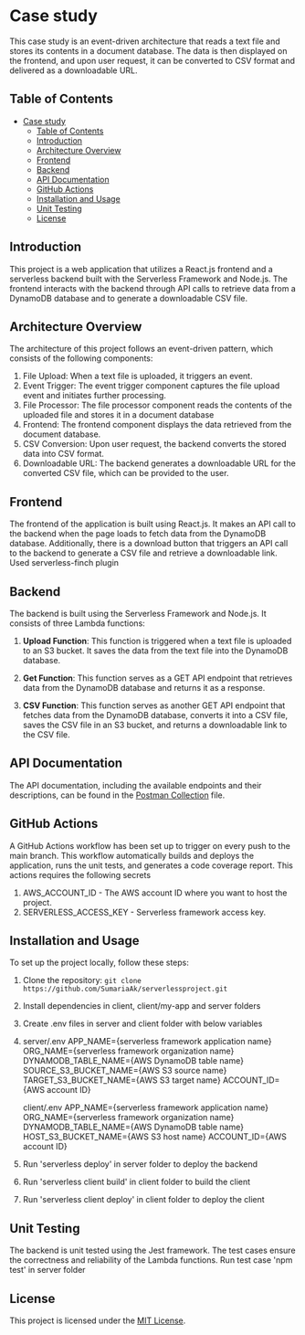 # Case study

This case study is an event-driven architecture that reads a text file and stores its contents in a document database. The data is then displayed on the frontend, and upon user request, it can be converted to CSV format and delivered as a downloadable URL.

## Table of Contents

- [Case study](#case-study)
  - [Table of Contents](#table-of-contents)
  - [Introduction](#introduction)
  - [Architecture Overview](#architecture-overview)
  - [Frontend](#frontend)
  - [Backend](#backend)
  - [API Documentation](#api-documentation)
  - [GitHub Actions](#github-actions)
  - [Installation and Usage](#installation-and-usage)
  - [Unit Testing](#unit-testing)
  - [License](#license)

## Introduction

This project is a web application that utilizes a React.js frontend and a serverless backend built with the Serverless Framework and Node.js. The frontend interacts with the backend through API calls to retrieve data from a DynamoDB database and to generate a downloadable CSV file.

## Architecture Overview

The architecture of this project follows an event-driven pattern, which consists of the following components:
1. File Upload: When a text file is uploaded, it triggers an event.
2. Event Trigger: The event trigger component captures the file upload event and initiates further processing.
3. File Processor: The file processor component reads the contents of the uploaded file and stores it in a document database
4. Frontend: The frontend component displays the data retrieved from the document database.
5. CSV Conversion: Upon user request, the backend converts the stored data into CSV format.
6. Downloadable URL: The backend generates a downloadable URL for the converted CSV file, which can be provided to the user.

## Frontend

The frontend of the application is built using React.js. It makes an API call to the backend when the page loads to fetch data from the DynamoDB database. Additionally, there is a download button that triggers an API call to the backend to generate a CSV file and retrieve a downloadable link.
Used serverless-finch plugin

## Backend

The backend is built using the Serverless Framework and Node.js. It consists of three Lambda functions:

1. **Upload Function**: This function is triggered when a text file is uploaded to an S3 bucket. It saves the data from the text file into the DynamoDB database.

2. **Get Function**: This function serves as a GET API endpoint that retrieves data from the DynamoDB database and returns it as a response.

3. **CSV Function**: This function serves as another GET API endpoint that fetches data from the DynamoDB database, converts it into a CSV file, saves the CSV file in an S3 bucket, and returns a downloadable link to the CSV file.

## API Documentation

The API documentation, including the available endpoints and their descriptions, can be found in the [Postman Collection](https://documenter.getpostman.com/view/18012753/2s93z5Ak75#3ccf505a-bf62-44d4-bfd0-b1327f07ed4b) file.


## GitHub Actions

A GitHub Actions workflow has been set up to trigger on every push to the main branch. This workflow automatically builds and deploys the application, runs the unit tests, and generates a code coverage report.
This actions requires the following secrets
1. AWS_ACCOUNT_ID - The AWS account ID where you want to host the project.
2. SERVERLESS_ACCESS_KEY - Serverless framework access key. 

## Installation and Usage

To set up the project locally, follow these steps:

1. Clone the repository: `git clone https://github.com/SumariaAk/serverlessproject.git`
2. Install dependencies in client, client/my-app and server folders
3. Create .env files in server and client folder with below variables
4. 
   server/.env
        APP_NAME={serverless framework application name} 
        ORG_NAME={serverless framework organization name}
        DYNAMODB_TABLE_NAME={AWS DynamoDB table name}
        SOURCE_S3_BUCKET_NAME={AWS S3 source name}
        TARGET_S3_BUCKET_NAME={AWS S3 target name}
        ACCOUNT_ID={AWS account ID}

    client/.env
        APP_NAME={serverless framework application name}
        ORG_NAME={serverless framework organization name}
        DYNAMODB_TABLE_NAME={AWS DynamoDB table name}
        HOST_S3_BUCKET_NAME={AWS S3 host name}
        ACCOUNT_ID={AWS account ID}
        
5. Run 'serverless deploy'  in server folder to deploy the backend
6. Run 'serverless client build' in client folder to build the client
7. Run 'serverless client deploy' in client folder to deploy the client

## Unit Testing

The backend is unit tested using the Jest framework. The test cases ensure the correctness and reliability of the Lambda functions.
Run test case 'npm test' in server folder

## License

This project is licensed under the [MIT License](LICENSE).